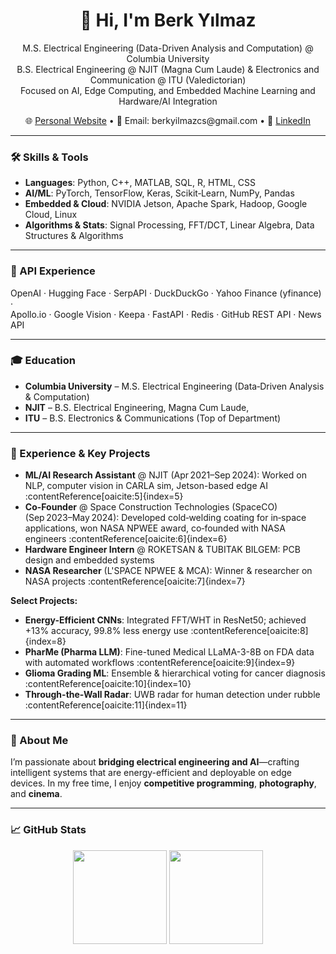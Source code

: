 <h1 align="center">👋 Hi, I'm Berk Yılmaz</h1>

<p align="center">
      M.S. Electrical Engineering (Data-Driven Analysis and Computation) @ Columbia University <br>
      B.S. Electrical Engineering @ NJIT (Magna Cum Laude) & Electronics and Communication @ ITU (Valedictorian) <br>
      Focused on AI, Edge Computing, and Embedded Machine Learning and Hardware/AI Integration
</p>

<p align="center">
  🌐 <a href="https://berkyilmaz.info">Personal Website</a> • 📧 Email: berkyilmazcs@gmail.com • 💼 <a href="https://linkedin.com/in/berkyy">LinkedIn</a>
</p>

---

### 🛠️ Skills & Tools
- **Languages**: Python, C++, MATLAB, SQL, R, HTML, CSS
- **AI/ML**: PyTorch, TensorFlow, Keras, Scikit‑Learn, NumPy, Pandas
- **Embedded & Cloud**: NVIDIA Jetson, Apache Spark, Hadoop, Google Cloud, Linux
- **Algorithms & Stats**: Signal Processing, FFT/DCT, Linear Algebra, Data Structures & Algorithms

---

### 🔌 API Experience
OpenAI · Hugging Face · SerpAPI · DuckDuckGo · Yahoo Finance (yfinance) ·  
Apollo.io · Google Vision · Keepa · FastAPI · Redis · GitHub REST API · News API

---
### 🎓 Education
- **Columbia University** – M.S. Electrical Engineering (Data‑Driven Analysis & Computation) 
- **NJIT** – B.S. Electrical Engineering, Magna Cum Laude,
- **ITU** – B.S. Electronics & Communications (Top of Department)

---

### 🚀 Experience & Key Projects
- **ML/AI Research Assistant** @ NJIT (Apr 2021–Sep 2024): Worked on NLP, computer vision in CARLA sim, Jetson-based edge AI :contentReference[oaicite:5]{index=5}  
- **Co-Founder** @ Space Construction Technologies (SpaceCO) (Sep 2023–May 2024): Developed cold‑welding coating for in‑space applications, won NASA NPWEE award, co‑founded with NASA engineers :contentReference[oaicite:6]{index=6}  
- **Hardware Engineer Intern** @ ROKETSAN & TUBITAK BILGEM: PCB design and embedded systems  
- **NASA Researcher** (L'SPACE NPWEE & MCA): Winner & researcher on NASA projects :contentReference[oaicite:7]{index=7}  

**Select Projects:**
- **Energy-Efficient CNNs**: Integrated FFT/WHT in ResNet50; achieved +13% accuracy, 99.8% less energy use :contentReference[oaicite:8]{index=8}  
- **PharMe (Pharma LLM)**: Fine-tuned Medical LLaMA-3-8B on FDA data with automated workflows :contentReference[oaicite:9]{index=9}  
- **Glioma Grading ML**: Ensemble & hierarchical voting for cancer diagnosis :contentReference[oaicite:10]{index=10}  
- **Through-the-Wall Radar**: UWB radar for human detection under rubble :contentReference[oaicite:11]{index=11}  

---

### 💭 About Me
I’m passionate about **bridging electrical engineering and AI**—crafting intelligent systems that are energy-efficient and deployable on edge devices. In my free time, I enjoy **competitive programming**, **photography**, and **cinema**.

---

### 📈 GitHub Stats
<p align="center">
  <img src="https://github-readme-stats.vercel.app/api?username=beerkyy&show_icons=true&theme=github_dark" height="150" />
  <img src="https://github-readme-stats.vercel.app/api/top-langs/?username=beerkyy&layout=compact&theme=github_dark" height="150" />
</p>
